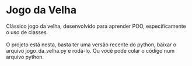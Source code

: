# Jogo da Velha
Clássico jogo da velha, desenvolvido para aprender POO, especificamente o uso de classes.
<br><br>
O projeto está nesta, basta ter uma versão recente do python, baixar o arquivo jogo_da_velha.py e rodá-lo. Ou você pode colar o código num arquivo python.
